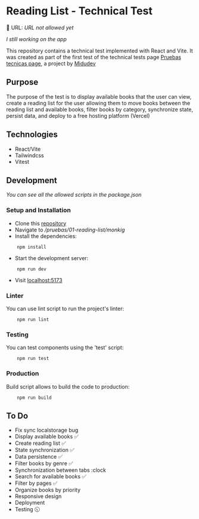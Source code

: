 # Reading List - Technical Test

🔗 URL: _URL not allowed yet_

_I still working on the app_

This repository contains a technical test implemented with React and Vite. It was created as part of the first test of the technical tests page  [Pruebas tecnicas page](https://pruebastecnicas.com/), a project by [Midudev](https://twitch.tv/midudve)

## Purpose 
The purpose of the test is to display available books that the user can view, create a reading list for the user allowing them to move books between the reading list and available books, filter books by category, synchronize state, persist data, and deploy to a free hosting platform (Vercel)

## Technologies
* React/Vite 
* Tailwindcss
* Vitest

## Development
_You can see all the allowed scripts in the package.json_

### Setup and Installation
* Clone this [repository](https://github.com/midudev/pruebas-tecnicas.git)
* Navigate to _/pruebas/01-reading-list/monkig_
* Install the dependencies:
```
    npm install
```
* Start the development server:
```
    npm run dev
```
* Visit [localhost:5173](http://localhost:5173)
### Linter
You can use lint script to run the project's linter:
```
    npm run lint
```
### Testing
You can test components using the 'test' script:
```
    npm run test
```
### Production
Build script allows to build the code to production:
```
    npm run build
```

## To Do
- Fix sync localstorage bug
- Display available books ✅
- Create reading list ✅
- State synchronization ✅
- Data persistence ✅
- Filter books by genre ✅
- Synchronization between tabs :clock
- Search for available books ✅
- Filter by pages ✅
- Organize books by priority
- Responsive design
- Deployment
- Testing 🕥
